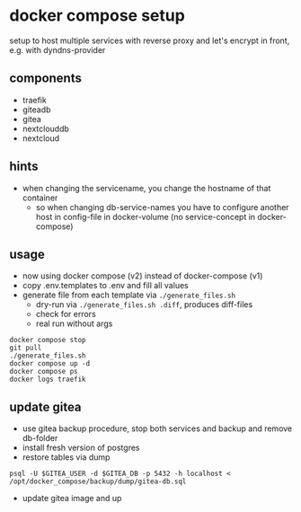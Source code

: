# docker compose setup
setup to host multiple services with reverse proxy and let's encrypt in front, e.g. with dyndns-provider

## components
- traefik
- giteadb
- gitea
- nextclouddb
- nextcloud

## hints
- when changing the servicename, you change the hostname of that container
    - so when changing db-service-names you have to configure another host in config-file in docker-volume (no service-concept in docker-compose)

## usage
- now using docker compose (v2) instead of docker-compose (v1)
- copy .env.templates to .env and fill all values
- generate file from each template via `./generate_files.sh`
  - dry-run via `./generate_files.sh .diff`, produces diff-files
  - check for errors
  - real run without args

```
docker compose stop
git pull
./generate_files.sh
docker compose up -d
docker compose ps
docker logs traefik
```

## update gitea
- use gitea backup procedure, stop both services and backup and remove db-folder
- install fresh version of postgres
- restore tables via dump
```
psql -U $GITEA_USER -d $GITEA_DB -p 5432 -h localhost < /opt/docker_compose/backup/dump/gitea-db.sql
```
- update gitea image and up